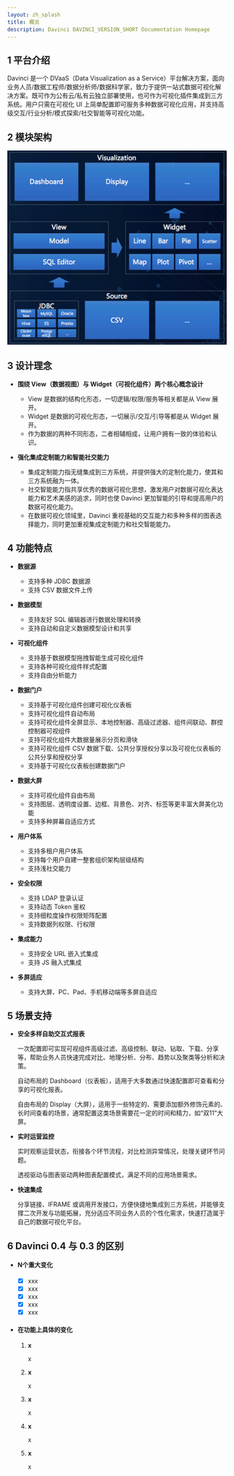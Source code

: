 ```yaml
---
layout: zh_splash
title: 概览
description: Davinci DAVINCI_VERSION_SHORT Documentation Homepage
---
```


## 1 平台介绍

Davinci 是一个 DVaaS（Data Visualization as a Service）平台解决方案，面向业务人员/数据工程师/数据分析师/数据科学家，致力于提供一站式数据可视化解决方案。既可作为公有云/私有云独立部署使用，也可作为可视化插件集成到三方系统。用户只需在可视化 UI 上简单配置即可服务多种数据可视化应用，并支持高级交互/行业分析/模式探索/社交智能等可视化功能。

## 2 模块架构

![overview_architecture](assets/images/overview_architecture.jpg)

## 3 设计理念

- **围绕 View（数据视图）与 Widget（可视化组件）两个核心概念设计**
  - View 是数据的结构化形态，一切逻辑/权限/服务等相关都是从 View 展开。
  - Widget 是数据的可视化形态，一切展示/交互/引导等都是从 Widget 展开。
  - 作为数据的两种不同形态，二者相辅相成，让用户拥有一致的体验和认识。

- **强化集成定制能力和智能社交能力**
  - 集成定制能力指无缝集成到三方系统，并提供强大的定制化能力，使其和三方系统融为一体。
  - 社交智能能力指共享优秀的数据可视化思想，激发用户对数据可视化表达能力和艺术美感的追求，同时也使 Davinci 更加智能的引导和提高用户的数据可视化能力。
  - 在数据可视化领域里，Davinci 重视基础的交互能力和多种多样的图表选择能力，同时更加重视集成定制能力和社交智能能力。

## 4 功能特点

- **数据源**
  - 支持多种 JDBC 数据源
  - 支持 CSV 数据文件上传

- **数据模型**
  - 支持友好 SQL 编辑器进行数据处理和转换
  - 支持自动和自定义数据模型设计和共享

- **可视化组件**
  - 支持基于数据模型拖拽智能生成可视化组件
  - 支持各种可视化组件样式配置
  - 支持自由分析能力

- **数据门户**
  - 支持基于可视化组件创建可视化仪表板
  - 支持可视化组件自动布局
  - 支持可视化组件全屏显示、本地控制器、高级过滤器、组件间联动、群控控制器可视组件
  - 支持可视化组件大数据量展示分页和滑块
  - 支持可视化组件 CSV 数据下载、公共分享授权分享以及可视化仪表板的公共分享和授权分享
  - 支持基于可视化仪表板创建数据门户

- **数据大屏**
  - 支持可视化组件自由布局
  - 支持图层、透明度设置、边框、背景色、对齐、标签等更丰富大屏美化功能
  - 支持多种屏幕自适应方式

- **用户体系**
  - 支持多租户用户体系
  - 支持每个用户自建一整套组织架构层级结构
  - 支持浅社交能力

- **安全权限**
  - 支持 LDAP 登录认证
  - 支持动态 Token 鉴权
  - 支持细粒度操作权限矩阵配置
  - 支持数据列权限、行权限

- **集成能力**
  - 支持安全 URL 嵌入式集成
  - 支持 JS 融入式集成

- **多屏适应**
  - 支持大屏、PC、Pad、手机移动端等多屏自适应

## 5 场景支持

- **安全多样自助交互式报表**

  一次配置即可实现可视组件高级过滤、高级控制、联动、钻取、下载、分享等，帮助业务人员快速完成对比、地理分析、分布、趋势以及聚类等分析和决策。

  自动布局的 Dashboard（仪表板），适用于大多数通过快速配置即可查看和分享的可视化报表。

  自由布局的 Display（大屏），适用于一些特定的、需要添加额外修饰元素的、长时间查看的场景，通常配置这类场景需要花一定的时间和精力，如“双11”大屏。

- **实时运营监控**

  实时观察运营状态，衔接各个环节流程，对比检测异常情况，处理关键环节问题。

  透视驱动与图表驱动两种图表配置模式，满足不同的应用场景需求。

- **快速集成**

  分享链接、IFRAME 或调用开发接口，方便快捷地集成到三方系统，并能够支撑二次开发与功能拓展，充分适应不同业务人员的个性化需求，快速打造属于自己的数据可视化平台。

## 6 Davinci 0.4 与 0.3 的区别

- #### **N个重大变化**

  - [x] xxx
  - [x] xxx
  - [x] xxx
  - [x] xxx
  - [x] xxx

- #### **在功能上具体的变化**

  1. **x**

     x

  2. **x**

     x

  3. **x**

     x

  4. **x**

     x

  5. **x**

     x